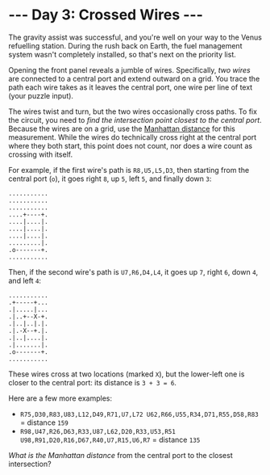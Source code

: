 # --- Day 3: Crossed Wires ---

The gravity assist was successful, and you're well on your way to the Venus
refuelling station. During the rush back on Earth, the fuel management system
wasn't completely installed, so that's next on the priority list.

Opening the front panel reveals a jumble of wires. Specifically, _two wires_ are
connected to a central port and extend outward on a grid. You trace the path
each wire takes as it leaves the central port, one wire per line of text (your
puzzle input).

The wires twist and turn, but the two wires occasionally cross paths. To fix the
circuit, you need to _find the intersection point closest to the central port_.
Because the wires are on a grid, use the [Manhattan distance](https://en.wikipedia.org/wiki/Taxicab_geometry)
for this measurement. While the wires do technically cross right at the central
port where they both start, this point does not count, nor does a wire count as crossing with itself.

For example, if the first wire's path is `R8,U5,L5,D3`, then starting from the
central port (`o`), it goes right `8`, up `5`, left `5`, and finally down `3`:

    ...........
    ...........
    ...........
    ....+----+.
    ....|....|.
    ....|....|.
    ....|....|.
    .........|.
    .o-------+.
    ...........

Then, if the second wire's path is `U7,R6,D4,L4`, it goes up `7`, right `6`,
down `4`, and left `4`:

    ...........
    .+-----+...
    .|.....|...
    .|..+--X-+.
    .|..|..|.|.
    .|.-X--+.|.
    .|..|....|.
    .|.......|.
    .o-------+.
    ...........

These wires cross at two locations (marked `X`), but the lower-left one is closer
to the central port: its distance is `3 + 3 = 6`.

Here are a few more examples:

- `R75,D30,R83,U83,L12,D49,R71,U7,L72 U62,R66,U55,R34,D71,R55,D58,R83` = distance `159`
- `R98,U47,R26,D63,R33,U87,L62,D20,R33,U53,R51 U98,R91,D20,R16,D67,R40,U7,R15,U6,R7` = distance `135`

_What is the Manhattan distance_ from the central port to the closest
intersection?
